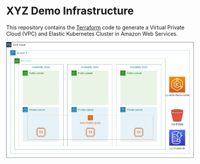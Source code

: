 # XYZ Demo Infrastructure

This repository contains the [Terraform](https://www.terraform.io/) code to 
generate a Virtual Private Cloud (VPC) and Elastic Kubernetes Cluster in Amazon 
Web Services. 

![This is an image](/assets/xyz-eks-diagram.jpg)

